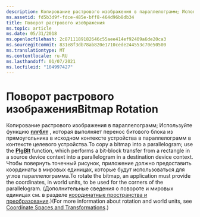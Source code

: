 ```yaml
---
description: Копирование растрового изображения в параллелограмм; Используйте функцию Плгблт, которая выполняет перенос битового блока из прямоугольника в исходном контексте устройства в параллелограмм в контексте целевого устройства.
ms.assetid: fd5b3d9f-fdce-485e-bff8-464d96b8db34
title: Поворот растрового изображения
ms.topic: article
ms.date: 05/31/2018
ms.openlocfilehash: 2c8711189182646c55aee414ef92409a6de20ca3
ms.sourcegitcommit: 831e8f3db78ab820e1710cede244553c70e50500
ms.translationtype: MT
ms.contentlocale: ru-RU
ms.lasthandoff: 01/07/2021
ms.locfileid: "104997427"
---
```

# <a name="bitmap-rotation"></a><span data-ttu-id="93b6a-103">Поворот растрового изображения</span><span class="sxs-lookup"><span data-stu-id="93b6a-103">Bitmap Rotation</span></span>

<span data-ttu-id="93b6a-104">Копирование растрового изображения в параллелограмм; Используйте функцию [**плгблт**](/windows/desktop/api/Wingdi/nf-wingdi-plgblt) , которая выполняет перенос битового блока из прямоугольника в исходном контексте устройства в параллелограмм в контексте целевого устройства.</span><span class="sxs-lookup"><span data-stu-id="93b6a-104">To copy a bitmap into a parallelogram; use the [**PlgBlt**](/windows/desktop/api/Wingdi/nf-wingdi-plgblt) function, which performs a bit-block transfer from a rectangle in a source device context into a parallelogram in a destination device context.</span></span> <span data-ttu-id="93b6a-105">Чтобы повернуть точечный рисунок, приложение должно предоставить координаты в мировых единицах, которые будут использоваться для углов параллелограмма.</span><span class="sxs-lookup"><span data-stu-id="93b6a-105">To rotate the bitmap, an application must provide the coordinates, in world units, to be used for the corners of the parallelogram.</span></span> <span data-ttu-id="93b6a-106">(Дополнительные сведения о повороте и мировых единицах см. в разделе [координатные пространства и преобразования](coordinate-spaces-and-transformations.md).)</span><span class="sxs-lookup"><span data-stu-id="93b6a-106">(For more information about rotation and world units, see [Coordinate Spaces and Transformations](coordinate-spaces-and-transformations.md).)</span></span>

 

 



